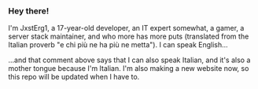 ### Hey there!
I'm JxstErg1, a 17-year-old developer, an IT expert somewhat, a gamer, a server stack maintainer, and who more has more puts (translated from the Italian proverb "e chi più ne ha più ne metta"). I can speak English...
<!-- e so anche parlare italiano! -->
...and that comment above says that I can also speak Italian, and it's also a mother tongue because I'm Italian.
I'm also making a new website now, so this repo will be updated when I have to.
